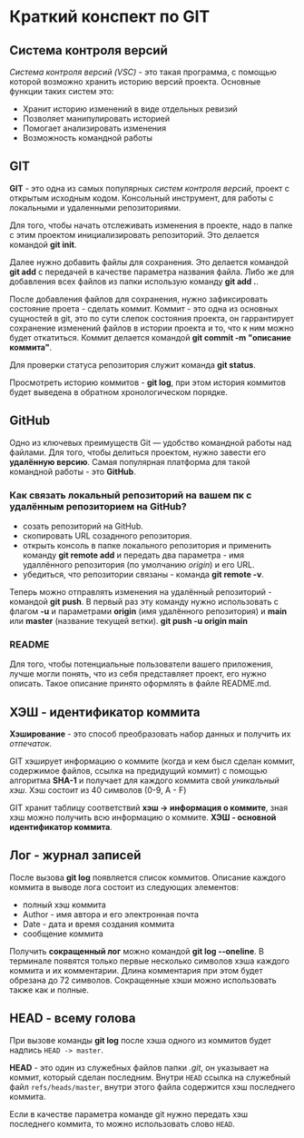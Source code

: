 # Краткий конспект по GIT

## Система контроля версий
*Система контроля версий (VSC)* - это такая программа, с помощью которой возможно хранить историю версий проекта.
Основные функции таких систем это:
* Хранит историю изменений в виде отдельных ревизий
* Позволяет манипулировать историей
* Помогает анализировать изменения
* Возможность командной работы

## GIT
**GIT** - это одна из самых популярных *систем контроля версий*, проект с открытым исходным кодом.
Консольный инструмент, для работы с локальными и удаленными репозиториями.

Для того, чтобы начать отслеживать изменения в проекте, надо в папке с этим проектом инициализировать репозиторий. Это делается командой **git init**.

Далее нужно добавить файлы для сохранения. Это делается командой **git add** с передачей в качестве параметра названия файла.
Либо же для добавления всех файлов из папки использую команду **git add .**.

После добавления файлов для сохранения, нужно зафиксировать состояние проета - сделать коммит. Коммит - это одна из основных сущностей в git, это по сути слепок состояния проекта,
он гаррантирует сохранение изменений файлов в истории проекта и то, что к ним можно будет откатиться. Коммит делается командой **git commit -m "описание коммита"**.

Для проверки статуса репозитория служит команда **git status**.

Просмотреть историю коммитов - **git log**, при этом история коммитов будет выведена в обратном хронологическом порядке.

## GitHub

Одно из ключевых преимуществ Git — удобство командной работы над файлами. Для того, чтобы делиться проектом, нужно завести его **удалённую версию**.
Самая популярная платформа для такой командной работы - это **GitHub**. 

### Как связать локальный репозиторий на вашем пк с удалённым репозиторием на GitHub?
* созать репозиторий на GitHub.
* скопировать URL созаднного репозитория.
* открыть консоль в папке локального репозитория и применить команду **git remote add** и передать два параметра - имя удаллённого репозитория (по умолчанию *origin*) и его URL.
* убедиться, что репозитории связаны - команда **git remote -v**.

Теперь можно отправлять изменения на удалённый репозиторий - командой **git push**. В первый раз эту команду нужно использовать с флагом **-u** и параметрами **origin**
(имя удалённого репозитория) и **main** или **master** (название текущей ветки). **git push -u origin main**

### README

Для того, чтобы потенциальные пользователи вашего приложения, лучше могли понять, что из себя представляет проект, его нужно описать. Такое описание принято оформлять в файле README.md.

## ХЭШ - идентификатор коммита

**Хэширование** - это способ преобразовать набор данных и получить их *отпечаток*.

GIT хэширует информацию о коммите (когда и кем бысл сделан коммит, содержимое файлов, ссылка на предидущий коммит) с помощью алгоритма **SHA-1** и получает для каждого коммита свой *уникальный хэш*.
Хэш состоит из 40 символов (0-9, A - F)

GIT хранит таблицу соответствий **хэш -> информация о коммите**, зная хэш можно получить всю информацию о коммите. **ХЭШ - основной идентификатор коммита**.

## Лог - журнал записей

После вызова **git log** появляется список коммитов. Описание каждого коммита в выводе лога состоит из следующих элементов:
* полный хэш коммита
* Author - имя автора и его электронная почта
* Date - дата и время создания коммита
* сообщение коммита

Получить **сокращенный лог** можно командой **git log --oneline**. В терминале появятся только первые несколько символов хэша каждого коммита и их комментарии.
Длина комментария при этом будет обрезана до 72 символов. Сокращенные хэши можно использовать также как и полные.

## HEAD - всему голова

При вызове команды **git log** после хэша одного из коммитов будет надпись `HEAD -> master`.

**HEAD** - это один из служебных файлов папки *.git*, он указывает на коммит, который сделан последним.
Внутри `HEAD` ссылка на служебный файл `refs/heads/master`, внутри этого файла содержится хэш последнего коммита.

Если в качестве параметра команде git нужно передать хэш последнего коммита, то можно использовать слово `HEAD`.